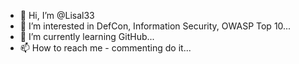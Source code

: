 - 👋 Hi, I’m @Lisal33
- 👀 I’m interested in DefCon, Information Security, OWASP Top 10...
- 🌱 I’m currently learning GitHub...
- 📫 How to reach me - commenting do it...

<!---
Lisal33/Lisal33 is a ✨ special ✨ repository because its `README.md` (this file) appears on your GitHub profile.
You can click the Preview link to take a look at your changes.
--->
